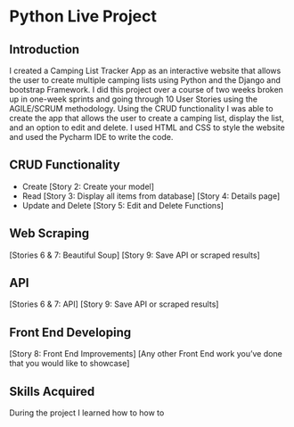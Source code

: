 # Python Live Project
## Introduction
I created a Camping List Tracker App as an interactive website that allows the user to create multiple camping lists using Python and the Django and bootstrap Framework. I did this project over a course of two weeks broken up in one-week sprints and going through 10 User Stories using the AGILE/SCRUM methodology. Using the CRUD functionality I was able to create the app that allows the user to create a camping list, display the list, and an option to edit and delete. I used HTML and CSS to style the website and used the Pycharm IDE to write the code. 
## CRUD Functionality

* Create
[Story 2: Create your model]
* Read
[Story 3: Display all items from database]
[Story 4: Details page]
* Update and Delete
[Story 5: Edit and Delete Functions]
## Web Scraping
[Stories 6 & 7: Beautiful Soup]
[Story 9: Save API or scraped results]
## API
[Stories 6 & 7: API]
[Story 9: Save API or scraped results]
## Front End Developing
[Story 8: Front End Improvements]
[Any other Front End work you’ve done that you would like to showcase]
## Skills Acquired
During the project I learned how to how to 
